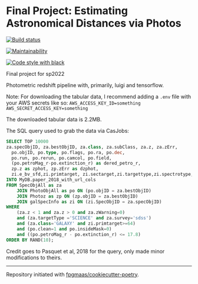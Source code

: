 # Final Project: Estimating Astronomical Distances via Photos

<!-- [![Release](https://img.shields.io/github/v/release/fpgmaas/cookiecutter-poetry-example)](https://img.shields.io/github/v/release/fpgmaas/cookiecutter-poetry-example) -->

[![Build status](https://img.shields.io/github/workflow/status/fpgmaas/cookiecutter-poetry-example/merge-to-main)](https://img.shields.io/github/workflow/status/fpgmaas/cookiecutter-poetry-example/merge-to-main)

[![Maintainability](https://api.codeclimate.com/v1/badges/927273e266d47d404488/maintainability)](https://codeclimate.com/github/JuLieAlgebra/final_project/maintainability)

<!-- [![Test Coverage](https://api.codeclimate.com/v1/badges/927273e266d47d404488/test_coverage)](https://codeclimate.com/github/JuLieAlgebra/final_project/test_coverage) -->

<!-- [![Commit activity](https://img.shields.io/github/commit-activity/m/fpgmaas/cookiecutter-poetry-example)](https://img.shields.io/github/commit-activity/m/fpgmaas/cookiecutter-poetry-example)
[![Docs](https://img.shields.io/badge/docs-gh--pages-blue)](https://fpgmaas.github.io/cookiecutter-poetry-example/) -->
[![Code style with black](https://img.shields.io/badge/code%20style-black-000000.svg)](https://github.com/psf/black)
<!-- [![Imports with isort](https://img.shields.io/badge/%20imports-isort-%231674b1)](https://pycqa.github.io/isort/) -->
<!-- [![License](https://img.shields.io/github/license/fpgmaas/cookiecutter-poetry-example)](https://img.shields.io/github/license/fpgmaas/cookiecutter-poetry-example)
 -->
Final project for sp2022

Photometric redshift pipeline with, primarily, luigi and tensorflow.

Note: For downloading the tabular data, I recommend adding a `.env` file with your AWS secrets like so:
``AWS_ACCESS_KEY_ID=something``
``AWS_SECRET_ACCESS_KEY=something``

The downloaded tabular data is 2.2MB.

The SQL query used to grab the data via CasJobs:
```sql
SELECT TOP 10000
za.specObjID, za.bestObjID, za.class, za.subClass, za.z, za.zErr,
  po.objID, po.type, po.flags, po.ra, po.dec,
  po.run, po.rerun, po.camcol, po.field,
  (po.petroMag_r-po.extinction_r) as dered_petro_r,
  zp.z as zphot, zp.zErr as dzphot,
  zi.e_bv_sfd,zi.primtarget, zi.sectarget,zi.targettype,zi.spectrotype,zi.subclass
INTO MyDB.paper_2018_with_url_cols
FROM SpecObjAll as za
    JOIN PhotoObjAll as po ON (po.objID = za.bestObjID)
    JOIN Photoz as zp ON (zp.objID = za.bestObjID)
    JOIN galSpecInfo as zi ON (zi.SpecObjID = za.specObjID)
WHERE
    (za.z < 1 and za.z > 0 and za.zWarning=0)
    and (za.targetType ='SCIENCE' and za.survey='sdss')
    and (za.class='GALAXY' and zi.primtarget>=64)
    and (po.clean=1 and po.insideMask=0)
    and ((po.petroMag_r - po.extinction_r) <= 17.8)
ORDER BY RAND(10);
```
Credit goes to Pasquet et al, 2018 for the query, only made minor modifications to theirs.

---

Repository initiated with [fpgmaas/cookiecutter-poetry](https://github.com/fpgmaas/cookiecutter-poetry).
